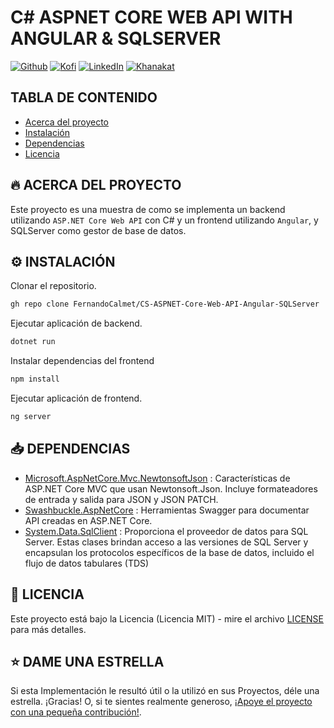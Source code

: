 # C# ASPNET CORE WEB API WITH ANGULAR & SQLSERVER

[![Github][github-shield]][github-url]
[![Kofi][kofi-shield]][kofi-url]
[![LinkedIn][linkedin-shield]][linkedin-url]
[![Khanakat][khanakat-shield]][khanakat-url]

## TABLA DE CONTENIDO

* [Acerca del proyecto](#acerca-del-proyecto)
* [Instalación](#instalación)
* [Dependencias](#dependencias)
* [Licencia](#licencia)

## 🔥 ACERCA DEL PROYECTO

Este proyecto es una muestra de como se implementa un backend utilizando ``ASP.NET Core Web API`` con C# y un frontend utilizando ``Angular``, y SQLServer como gestor de base de datos.

## ⚙️ INSTALACIÓN

Clonar el repositorio.

```bash
gh repo clone FernandoCalmet/CS-ASPNET-Core-Web-API-Angular-SQLServer
```

Ejecutar aplicación de backend.

```bash
dotnet run
```

Instalar dependencias del frontend

```bash
npm install
```

Ejecutar aplicación de frontend.

```bash
ng server
```

## 📥 DEPENDENCIAS

- [Microsoft.AspNetCore.Mvc.NewtonsoftJson](https://www.nuget.org/packages/Microsoft.AspNetCore.Mvc.NewtonsoftJson/) : Características de ASP.NET Core MVC que usan Newtonsoft.Json. Incluye formateadores de entrada y salida para JSON y JSON PATCH.
- [Swashbuckle.AspNetCore](https://www.nuget.org/packages/Swashbuckle.AspNetCore/) : Herramientas Swagger para documentar API creadas en ASP.NET Core.
- [System.Data.SqlClient](https://www.nuget.org/packages/System.Data.SqlClient/) : Proporciona el proveedor de datos para SQL Server. Estas clases brindan acceso a las versiones de SQL Server y encapsulan los protocolos específicos de la base de datos, incluido el flujo de datos tabulares (TDS)

## 📄 LICENCIA

Este proyecto está bajo la Licencia (Licencia MIT) - mire el archivo [LICENSE](LICENSE) para más detalles.

## ⭐️ DAME UNA ESTRELLA

Si esta Implementación le resultó útil o la utilizó en sus Proyectos, déle una estrella. ¡Gracias! O, si te sientes realmente generoso, [¡Apoye el proyecto con una pequeña contribución!](https://ko-fi.com/fernandocalmet).

<!--- reference style links --->
[github-shield]: https://img.shields.io/badge/-@fernandocalmet-%23181717?style=flat-square&logo=github
[github-url]: https://github.com/fernandocalmet
[kofi-shield]: https://img.shields.io/badge/-@fernandocalmet-%231DA1F2?style=flat-square&logo=kofi&logoColor=ff5f5f
[kofi-url]: https://ko-fi.com/fernandocalmet
[linkedin-shield]: https://img.shields.io/badge/-fernandocalmet-blue?style=flat-square&logo=Linkedin&logoColor=white&link=https://www.linkedin.com/in/fernandocalmet
[linkedin-url]: https://www.linkedin.com/in/fernandocalmet
[khanakat-shield]: https://img.shields.io/badge/khanakat.com-brightgreen?style=flat-square
[khanakat-url]: https://khanakat.com